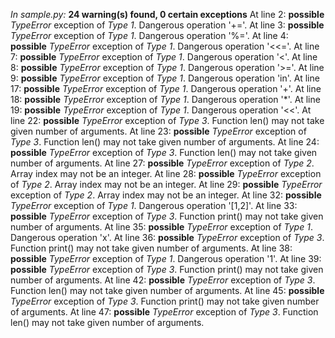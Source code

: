 _In sample.py:_
**24 warning(s) found, 0 certain exceptions**
At line 2: **possible** _TypeError_ exception of _Type 1_. Dangerous operation '+='.
At line 3: **possible** _TypeError_ exception of _Type 1_. Dangerous operation '%='.
At line 4: **possible** _TypeError_ exception of _Type 1_. Dangerous operation '<<='.
At line 7: **possible** _TypeError_ exception of _Type 1_. Dangerous operation '<'.
At line 8: **possible** _TypeError_ exception of _Type 1_. Dangerous operation '>='.
At line 9: **possible** _TypeError_ exception of _Type 1_. Dangerous operation 'in'.
At line 17: **possible** _TypeError_ exception of _Type 1_. Dangerous operation '+'.
At line 18: **possible** _TypeError_ exception of _Type 1_. Dangerous operation '*'.
At line 19: **possible** _TypeError_ exception of _Type 1_. Dangerous operation '<<'.
At line 22: **possible** _TypeError_ exception of _Type 3_. Function len() may not take given number of arguments.
At line 23: **possible** _TypeError_ exception of _Type 3_. Function len() may not take given number of arguments.
At line 24: **possible** _TypeError_ exception of _Type 3_. Function len() may not take given number of arguments.
At line 27: **possible** _TypeError_ exception of _Type 2_. Array index may not be an integer.
At line 28: **possible** _TypeError_ exception of _Type 2_. Array index may not be an integer.
At line 29: **possible** _TypeError_ exception of _Type 2_. Array index may not be an integer.
At line 32: **possible** _TypeError_ exception of _Type 1_. Dangerous operation '[1,2]'.
At line 33: **possible** _TypeError_ exception of _Type 3_. Function print() may not take given number of arguments.
At line 35: **possible** _TypeError_ exception of _Type 1_. Dangerous operation 'x'.
At line 36: **possible** _TypeError_ exception of _Type 3_. Function print() may not take given number of arguments.
At line 38: **possible** _TypeError_ exception of _Type 1_. Dangerous operation '1'.
At line 39: **possible** _TypeError_ exception of _Type 3_. Function print() may not take given number of arguments.
At line 42: **possible** _TypeError_ exception of _Type 3_. Function len() may not take given number of arguments.
At line 45: **possible** _TypeError_ exception of _Type 3_. Function print() may not take given number of arguments.
At line 47: **possible** _TypeError_ exception of _Type 3_. Function len() may not take given number of arguments.
